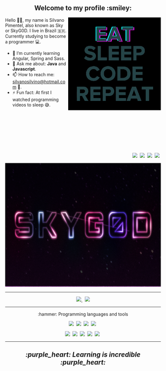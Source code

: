 <h2 align="center" >Welcome to my profile :smiley:</h2>

<p>

  <img width=300 align="right"  src="programming.gif" />

  Hello 👋🏾, my name is Silvano Pimentel, also known as Sky or SkyG0D. I live in Brazil :brazil:.  
  Currently studying to become a programmer :computer:.


  - 🌱 I’m currently learning Angular, Spring and Sass.
  - 💬 Ask me about: **Java** and **Javascript**.
  - 📫 How to reach me: silvanosilvino@hotmail.com :email:.
  - ⚡ Fun fact: At first I watched programming videos to sleep :sweat_smile:.

  <br />
  <br />
  <br />
  <br />
  <br />
  <br />
  <br />  

  <p align="right" >
    <img src="https://img.shields.io/badge/-Github-191919?&style=for-the-badge&logo=Github" />&nbsp;
    <img src="https://img.shields.io/badge/-Discord-7289DA?&style=for-the-badge&logo=Discord&logoColor=fff" />&nbsp;
    <img src="https://img.shields.io/badge/-CodePen-191919?&style=for-the-badge&logo=CodePen" />&nbsp;
    <img src="https://img.shields.io/badge/-Twitter-fff?&style=for-the-badge&logo=Twitter" />&nbsp;
  </p> 
  
</p>

<img height=400 width=1280 src="skyg0d.png" />

---

<p align="center" >
  <a href="https://github.com/anuraghazra/github-readme-stats" >
    <img width=400 src="https://github-readme-stats.vercel.app/api?username=SkyG0D&show_icons=true&theme=dracula" />
  </a> &nbsp;

  <a href="https://github.com/anuraghazra/github-readme-stats" >
    <img width=335 src="https://github-readme-stats.vercel.app/api/top-langs/?username=SkyG0D&show_icons=true&theme=dracula&layout=compact" />
  </a>  
</p>

---

<p>
  
   <p align="center" >:hammer: Programming languages and tools</p>
  
   <p align="center">
    <img src="https://img.shields.io/badge/-Java-ff79c6?style=for-the-badge&logo=Java&logoColor=fff" />&nbsp;
    <img src="https://img.shields.io/badge/-Spring-bd93f9?style=for-the-badge&logo=Spring&logoColor=fff" />&nbsp;
    <img src="https://img.shields.io/badge/-JavaScript-ff79c6?style=for-the-badge&logo=JavaScript&logoColor=fff" />&nbsp;
    <img src="https://img.shields.io/badge/-TypeScript-bd93f9?style=for-the-badge&logo=TypeScript&logoColor=fff" />&nbsp;
   </p>
  
   <p align="center">
    <img src="https://img.shields.io/badge/-HTML5-ff79c6?style=for-the-badge&logo=HTML5&logoColor=fff" />&nbsp;
    <img src="https://img.shields.io/badge/-CSS3-ff79c6?style=for-the-badge&logo=CSS3&logoColor=fff" />&nbsp;
    <img src="https://img.shields.io/badge/-Sass-bd93f9?style=for-the-badge&logo=Sass&logoColor=fff" />&nbsp;
    <img src="https://img.shields.io/badge/-MySql-bd93f9?style=for-the-badge&logo=MySql&logoColor=fff" />&nbsp;
    <img src="https://img.shields.io/badge/-Git-bd93f9?style=for-the-badge&logo=Git&logoColor=fff" />&nbsp;
   </p>
<p>

---

<h2 align="center" ><i>:purple_heart: Learning is incredible :purple_heart:</i></h2>

